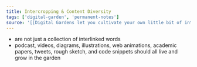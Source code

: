 ```yaml
---
title: Intercropping & Content Diversity
tags: ['digital-garden', 'permanent-notes']
source: '[[Digital Gardens let you cultivate your own little bit of internet]]'
---
```


- are not just a collection of interlinked words
- podcast, videos, diagrams, illustrations, web animations, academic papers, tweets, rough sketch, and code snippets should all live and grow in the garden